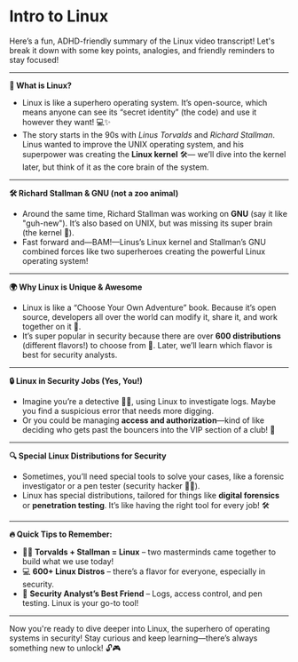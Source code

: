 # Intro to Linux

Here’s a fun, ADHD-friendly summary of the Linux video transcript! Let's break it down with some key points, analogies, and friendly reminders to stay focused!

***

**🌱 What is Linux?**

* Linux is like a superhero operating system. It’s open-source, which means anyone can see its “secret identity” (the code) and use it however they want! 💻✨
* The story starts in the 90s with _Linus Torvalds_ and _Richard Stallman_. Linus wanted to improve the UNIX operating system, and his superpower was creating the **Linux kernel** 🛠️— we’ll dive into the kernel later, but think of it as the core brain of the system.

***

**🛠️ Richard Stallman & GNU (not a zoo animal)**

* Around the same time, Richard Stallman was working on **GNU** (say it like "guh-new"). It’s also based on UNIX, but was missing its super brain (the kernel 🧠).
* Fast forward and—BAM!—Linus’s Linux kernel and Stallman’s GNU combined forces like two superheroes creating the powerful Linux operating system!

***

**🌍 Why Linux is Unique & Awesome**

* Linux is like a “Choose Your Own Adventure” book. Because it’s open source, developers all over the world can modify it, share it, and work together on it 🤝.
* It’s super popular in security because there are over **600 distributions** (different flavors!) to choose from 🍦. Later, we’ll learn which flavor is best for security analysts.

***

**🔒 Linux in Security Jobs (Yes, You!)**

* Imagine you’re a detective 🕵️‍♂️, using Linux to investigate logs. Maybe you find a suspicious error that needs more digging.
* Or you could be managing **access and authorization**—kind of like deciding who gets past the bouncers into the VIP section of a club! 🎉

***

**🔍 Special Linux Distributions for Security**

* Sometimes, you’ll need special tools to solve your cases, like a forensic investigator or a pen tester (security hacker 🧑‍💻).
* Linux has special distributions, tailored for things like **digital forensics** or **penetration testing**. It’s like having the right tool for every job! 🛠️

***

**🔥 Quick Tips to Remember:**

* 🧑‍🏫 **Torvalds + Stallman = Linux** – two masterminds came together to build what we use today!
* 💻 **600+ Linux Distros** – there’s a flavor for everyone, especially in security.
* 🔐 **Security Analyst’s Best Friend** – Logs, access control, and pen testing. Linux is your go-to tool!

***

Now you're ready to dive deeper into Linux, the superhero of operating systems in security! Stay curious and keep learning—there’s always something new to unlock! 🔓🎮
